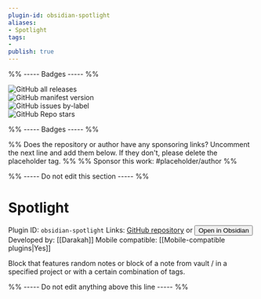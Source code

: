 ```yaml
---
plugin-id: obsidian-spotlight
aliases:
- Spotlight
tags: 
- 
publish: true
---
```


%% ----- Badges ----- %%

![GitHub all releases](https://img.shields.io/github/downloads/Darakah/obsidian-spotlight/total?color=573E7A&logo=github&style=for-the-badge)   
![GitHub manifest version](https://img.shields.io/github/manifest-json/v/Darakah/obsidian-spotlight?color=573E7A&logo=github&style=for-the-badge)   
![GitHub issues by-label](https://img.shields.io/github/issues/Darakah/obsidian-spotlight/help%20wanted?color=573E7A&logo=github&style=for-the-badge)   
![GitHub Repo stars](https://img.shields.io/github/stars/Darakah/obsidian-spotlight?color=573E7A&logo=github&style=for-the-badge)

%% ----- Badges ----- %%

%% Does the repository or author have any sponsoring links? Uncomment the next line and add them below. If they don't, please delete the placeholder tag. %%
%% Sponsor this work: #placeholder/author %%

%% ----- Do not edit this section ----- %%

# Spotlight

Plugin ID: `obsidian-spotlight`
Links: [GitHub repository](https://github.com/Darakah/obsidian-spotlight) or [<button id=HH>Open in Obsidian</button>](obsidian://goto-plugin?id=obsidian-spotlight)
Developed by: [[Darakah]]
Mobile compatible: [[Mobile-compatible plugins|Yes]]

Block that features random notes or block of a note from vault / in a specified project or with a certain combination of tags.

%% ----- Do not edit anything above this line ----- %% 
